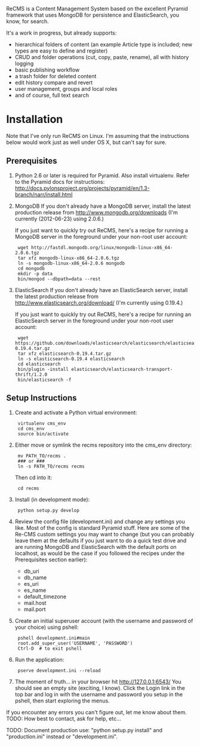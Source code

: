 ReCMS is a Content Management System based on the excellent Pyramid framework that uses MongoDB for persistence and ElasticSearch, you know, for search.

It's a work in progress, but already supports:

* hierarchical folders of content (an example Article type is included; new types are easy to define and register)
* CRUD and folder operations (cut, copy, paste, rename), all with history logging
* basic publishing workflow
* a trash folder for deleted content
* edit history compare and revert
* user management, groups and local roles
* and of course, full text search

Installation
============

Note that I've only run ReCMS on Linux. I'm assuming that the instructions below would work just as well under OS X, but can't say for sure.

Prerequisites
-------------

1. Python 2.6 or later is required for Pyramid.
   Also install virtualenv.
   Refer to the Pyramid docs for instructions: http://docs.pylonsproject.org/projects/pyramid/en/1.3-branch/narr/install.html

2. MongoDB
   If you don't already have a MongoDB server, install the latest production release from http://www.mongodb.org/downloads (I'm currently (2012-06-23) using 2.0.6.)
   
   If you just want to quickly try out ReCMS, here's a recipe for running a MongoDB server in the foreground under your non-root user account:

        wget http://fastdl.mongodb.org/linux/mongodb-linux-x86_64-2.0.6.tgz
        tar xfz mongodb-linux-x86_64-2.0.6.tgz
        ln -s mongodb-linux-x86_64-2.0.6 mongodb
        cd mongodb
        mkdir -p data
        bin/mongod --dbpath=data --rest

3. ElasticSearch
   If you don't already have an ElasticSearch server, install the latest production release from http://www.elasticsearch.org/download/ (I'm currently using 0.19.4.)
   
   If you just want to quickly try out ReCMS, here's a recipe for running an ElasticSearch server in the foreground under your non-root user account:

        wget https://github.com/downloads/elasticsearch/elasticsearch/elasticsearch-0.19.4.tar.gz
        tar xfz elasticsearch-0.19.4.tar.gz
        ln -s elasticsearch-0.19.4 elasticsearch
        cd elasticsearch
        bin/plugin -install elasticsearch/elasticsearch-transport-thrift/1.2.0
        bin/elasticsearch -f
   
Setup Instructions
------------------

1. Create and activate a Python virtual environment:

        virtualenv cms_env
        cd cms_env
        source bin/activate

2. Either move or symlink the recms repository into the cms_env directory:

        mv PATH_TO/recms .
        ### or ###
        ln -s PATH_TO/recms recms

   Then cd into it:

        cd recms

3. Install (in development mode):

        python setup.py develop

4. Review the config file (development.ini) and change any settings you like.
   Most of the config is standard Pyramid stuff.
   Here are some of the Re-CMS custom settings you may want to change (but you can probably leave them at the defaults if you just want to do a quick test drive and are running MongoDB and ElasticSearch with the default ports on localhost, as would be the case if you followed the recipes under the Prerequisites section earlier):
   * db_uri
   * db_name
   * es_uri
   * es_name
   * default_timezone
   * mail.host
   * mail.port


5. Create an initial superuser account (with the username and password of your choice) using pshell:

        pshell development.ini#main
        root.add_super_user('USERNAME', 'PASSWORD')
        Ctrl-D  # to exit pshell

6. Run the application:

        pserve development.ini --reload

7. The moment of truth... in your browser hit http://127.0.0.1:6543/
   You should see an empty site (exciting, I know).
   Click the Login link in the top bar and log in with the username and password you setup in the pshell, then start exploring the menus.


If you encounter any errors you can't figure out, let me know about them.
TODO: How best to contact, ask for help, etc...


TODO: Document production use: "python setup.py install" and "production.ini" instead or "development.ini".
